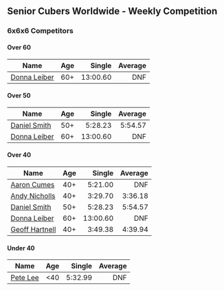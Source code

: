 ## Senior Cubers Worldwide - Weekly Competition
### 6x6x6 Competitors

#### Over 60

| Name | Age | Single | Average |
| -- | :--: | --: | --: |
| [Donna Leiber](../persons/donna_leiber.md) | 60+ | 13:00.60 | DNF |

#### Over 50

| Name | Age | Single | Average |
| -- | :--: | --: | --: |
| [Daniel Smith](../persons/daniel_smith.md) | 50+ | 5:28.23 | 5:54.57 |
| [Donna Leiber](../persons/donna_leiber.md) | 60+ | 13:00.60 | DNF |

#### Over 40

| Name | Age | Single | Average |
| -- | :--: | --: | --: |
| [Aaron Cumes](../persons/aaron_cumes.md) | 40+ | 5:21.00 | DNF |
| [Andy Nicholls](../persons/andy_nicholls.md) | 40+ | 3:29.70 | 3:36.18 |
| [Daniel Smith](../persons/daniel_smith.md) | 50+ | 5:28.23 | 5:54.57 |
| [Donna Leiber](../persons/donna_leiber.md) | 60+ | 13:00.60 | DNF |
| [Geoff Hartnell](../persons/geoff_hartnell.md) | 40+ | 3:49.38 | 4:39.94 |

#### Under 40

| Name | Age | Single | Average |
| -- | :--: | --: | --: |
| [Pete Lee](../persons/pete_lee.md) | <40 | 5:32.99 | DNF |


<!-- Global site tag (gtag.js) - Google Analytics -->
<script async src="https://www.googletagmanager.com/gtag/js?id=UA-86348435-3"></script>
<script>window.dataLayer = window.dataLayer || []; function gtag() {dataLayer.push(arguments);} gtag('js', new Date()); gtag('config', 'UA-86348435-3');</script>
